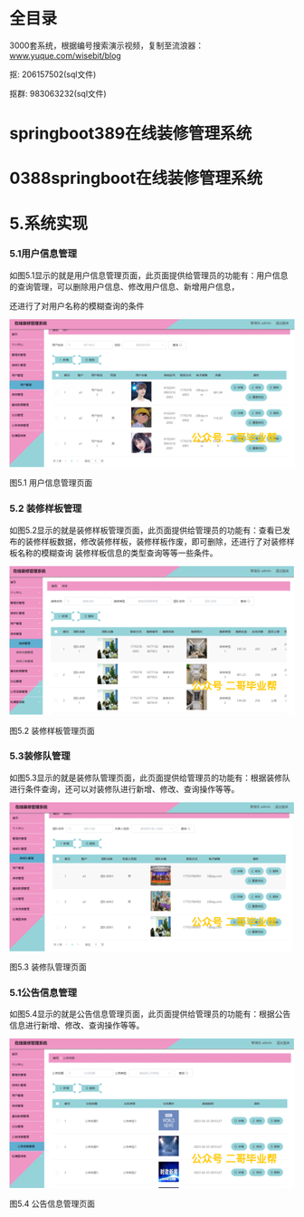 # 全目录

3000套系统，根据编号搜索演示视频，复制至流浪器：www.yuque.com/wisebit/blog


<p>抠: 206157502(sql文件)</p>
<p>抠群: 983063232(sql文件)</p>


# springboot389在线装修管理系统
# 0388springboot在线装修管理系统

# 5.系统实现

### 5.1用户信息管理

如图5.1显示的就是用户信息管理页面，此页面提供给管理员的功能有：用户信息的查询管理，可以删除用户信息、修改用户信息、新增用户信息，

还进行了对用户名称的模糊查询的条件

![](/md/blog.013.png)

图5.1 用户信息管理页面
### 5.2 装修样板管理
如图5.2显示的就是装修样板管理页面，此页面提供给管理员的功能有：查看已发布的装修样板数据，修改装修样板，装修样板作废，即可删除，还进行了对装修样板名称的模糊查询 装修样板信息的类型查询等等一些条件。

![](/md/blog.014.png)

图5.2 装修样板管理页面
### 5.3装修队管理
如图5.3显示的就是装修队管理页面，此页面提供给管理员的功能有：根据装修队进行条件查询，还可以对装修队进行新增、修改、查询操作等等。


![](/md/blog.015.png)

图5.3 装修队管理页面
### 5.1公告信息管理
如图5.4显示的就是公告信息管理页面，此页面提供给管理员的功能有：根据公告信息进行新增、修改、查询操作等等。

![](/md/blog.016.png)



图5.4 公告信息管理页面



